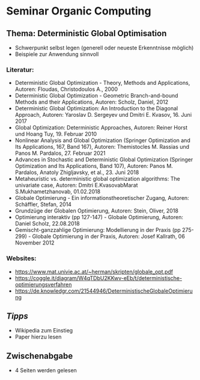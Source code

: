 # Seminar Organic Computing

## **Thema: Deterministic Global Optimisation**
- Schwerpunkt selbst legen (generell oder neueste Erkenntnisse möglich)
- Beispiele zur Anwendung sinnvoll

### Literatur:
- Deterministic Global Optimization - Theory, Methods and Applications, Autoren: Floudas, Christodoulos A., 2000
- Deterministic Global Optimization - Geometric Branch-and-bound Methods and their Applications, Autoren: Scholz, Daniel, 2012
- Deterministic Global Optimization: An Introduction to the Diagonal Approach, Autoren: Yaroslav D. Sergeyev und Dmitri E. Kvasov, 16. Juni 2017
- Global Optimization: Deterministic Approaches, Autoren: Reiner Horst und Hoang Tuy, 19. Februar 2010
- Nonlinear Analysis and Global Optimization (Springer Optimization and Its Applications, 167, Band 167), Autoren: Themistocles M. Rassias und Panos M. Pardalos, 27. Februar 2021
- Advances in Stochastic and Deterministic Global Optimization (Springer Optimization and Its Applications, Band 107), Autoren: Panos M. Pardalos, Anatoly Zhigljavsky, et al., 23. Juni 2018 
- Metaheuristic vs. deterministic global optimization algorithms: The univariate case, Autoren: Dmitri E.KvasovabMarat S.Mukhametzhanovab, 01.02.2018
- Globale Optimierung - Ein informationstheoretischer Zugang, Autoren: Schäffler, Stefan, 2014
- Grundzüge der Globalen Optimierung, Autoren: Stein, Oliver, 2018
- Optimierung interaktiv (pp 127-147) - Globale Optimierung, Autoren: Daniel Scholz, 22.08.2018
- Gemischt-ganzzahlige Optimierung: Modellierung in der Praxis (pp 275-299) - Globale Optimierung in der Praxis, Autoren: Josef Kallrath, 06 November 2012

### Websites:
- https://www.mat.univie.ac.at/~herman/skripten/globale_opt.pdf
- https://coggle.it/diagram/W4qTDbU2KKwv-eEb/t/deterministische-optimierungsverfahren
- https://de.knowledgr.com/21544946/DeterministischeGlobaleOptimierung

## *Tipps*
- Wikipedia zum Einstieg
- Paper hierzu lesen

## **Zwischenabgabe**
- 4 Seiten werden gelesen
